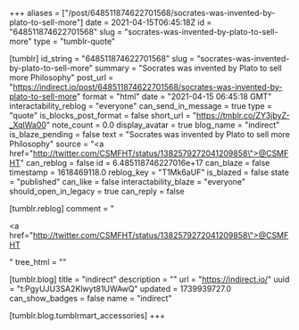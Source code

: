 +++
aliases = ["/post/648511874622701568/socrates-was-invented-by-plato-to-sell-more"]
date = 2021-04-15T06:45:18Z
id = "648511874622701568"
slug = "socrates-was-invented-by-plato-to-sell-more"
type = "tumblr-quote"

[tumblr]
id_string = "648511874622701568"
slug = "socrates-was-invented-by-plato-to-sell-more"
summary = "Socrates was invented by Plato to sell more Philosophy"
post_url = "https://indirect.io/post/648511874622701568/socrates-was-invented-by-plato-to-sell-more"
format = "html"
date = "2021-04-15 06:45:18 GMT"
interactability_reblog = "everyone"
can_send_in_message = true
type = "quote"
is_blocks_post_format = false
short_url = "https://tmblr.co/ZY3jbyZ-_XqlWa00"
note_count = 0.0
display_avatar = true
blog_name = "indirect"
is_blaze_pending = false
text = "Socrates was invented by Plato to sell more Philosophy"
source = "<a href=\"http://twitter.com/CSMFHT/status/1382579272041209858\">@CSMFHT</a>"
can_reblog = false
id = 6.485118746227016e+17
can_blaze = false
timestamp = 1618469118.0
reblog_key = "T1Mk6aUF"
is_blazed = false
state = "published"
can_like = false
interactability_blaze = "everyone"
should_open_in_legacy = true
can_reply = false

[tumblr.reblog]
comment = "<p><a href=\"http://twitter.com/CSMFHT/status/1382579272041209858\">@CSMFHT</a></p>"
tree_html = ""

[tumblr.blog]
title = "indirect"
description = ""
url = "https://indirect.io/"
uuid = "t:PgyUJU3SA2Klwyt81UWAwQ"
updated = 1739939727.0
can_show_badges = false
name = "indirect"

[tumblr.blog.tumblrmart_accessories]
+++
